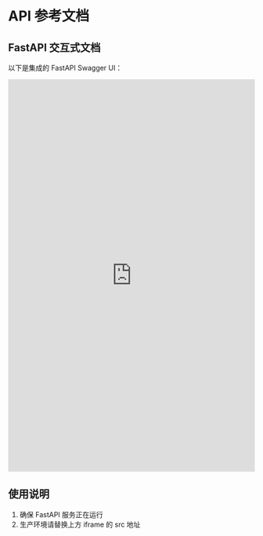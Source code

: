 # API 参考文档

## FastAPI 交互式文档

以下是集成的 FastAPI Swagger UI：

<iframe 
    src="http://localhost:8000/docs" 
    width="100%" 
    height="800px"
    frameborder="0"
></iframe>

## 使用说明
1. 确保 FastAPI 服务正在运行
2. 生产环境请替换上方 iframe 的 src 地址

